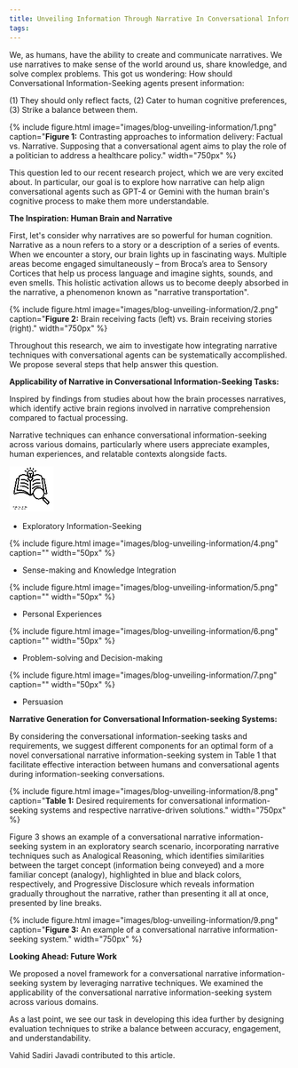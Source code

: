 ```yaml
---
title: Unveiling Information Through Narrative In Conversational Information Seeking
tags: 
---
```


We, as humans, have the ability to create and communicate narratives. We use narratives to make sense of the world around us, share knowledge, and solve complex problems. This got us wondering: How should Conversational Information-Seeking agents present information:


(1) They should only reflect facts, (2) Cater to human cognitive preferences, (3) Strike a balance between them.


{%
  include figure.html
  image="images/blog-unveiling-information/1.png"
  caption="**Figure 1:** Contrasting approaches to information delivery: Factual vs. Narrative. Supposing that a conversational agent aims to play the role of a politician to address a healthcare policy."
  width="750px"
%}


This question led to our recent research project, which we are very excited about. In particular, our goal is to explore how narrative can help align conversational agents such as GPT-4 or Gemini with the human brain's cognitive process to make them more understandable.


**The Inspiration: Human Brain and Narrative**


First, let's consider why narratives are so powerful for human cognition. Narrative as a noun refers to a story or a description of a series of events. When we encounter a story, our brain lights up in fascinating ways. Multiple areas become engaged simultaneously – from Broca’s area to Sensory Cortices that help us process language and imagine sights, sounds, and even smells. This holistic activation allows us to become deeply absorbed in the narrative, a phenomenon known as "narrative transportation".


{%
  include figure.html
  image="images/blog-unveiling-information/2.png"
  caption="**Figure 2:** Brain receiving facts (left) vs. Brain receiving stories (right)."
  width="750px"
%}


Throughout this research, we aim to investigate how integrating narrative techniques with conversational agents can be systematically accomplished. We propose several steps that help answer this question.


**Applicability of Narrative in Conversational Information-Seeking Tasks:**


Inspired by findings from studies about how the brain processes narratives, which identify active brain regions involved in narrative comprehension compared to factual processing.


Narrative techniques can enhance conversational information-seeking across various domains, particularly where users appreciate examples, human experiences, and relatable contexts alongside facts.


![](/images/blog-unveiling-information/3.png )
* Exploratory Information-Seeking

{%
  include figure.html
  image="images/blog-unveiling-information/4.png"
  caption=""
  width="50px"
%}
* Sense-making and Knowledge Integration

{%
  include figure.html
  image="images/blog-unveiling-information/5.png"
  caption=""
  width="50px"
%}
* Personal Experiences

{%
  include figure.html
  image="images/blog-unveiling-information/6.png"
  caption=""
  width="50px"
%}
* Problem-solving and Decision-making

{%
  include figure.html
  image="images/blog-unveiling-information/7.png"
  caption=""
  width="50px"
%}
* Persuasion

**Narrative Generation for Conversational Information-seeking Systems:**


By considering the conversational information-seeking tasks and requirements, we suggest different components for an optimal form of a novel conversational narrative information-seeking system in Table 1 that facilitate effective interaction between humans and conversational agents during information-seeking conversations.


{%
  include figure.html
  image="images/blog-unveiling-information/8.png"
  caption="**Table 1:** Desired requirements for conversational information-seeking systems and respective narrative-driven solutions."
  width="750px"
%}


Figure 3 shows an example of a conversational narrative information-seeking system in an exploratory search scenario, incorporating narrative techniques such as Analogical Reasoning, which identifies similarities between the target concept (information being conveyed) and a more familiar concept (analogy), highlighted in blue and black colors, respectively, and Progressive Disclosure which reveals information gradually throughout the narrative, rather than presenting it all at once, presented by line breaks.


{%
  include figure.html
  image="images/blog-unveiling-information/9.png"
  caption="**Figure 3:** An example of a conversational narrative information-seeking system."
  width="750px"
%}


**Looking Ahead: Future Work**


We proposed a novel framework for a conversational narrative information-seeking system by leveraging narrative techniques. We examined the applicability of the conversational narrative information-seeking system across various domains.


As a last point, we see our task in developing this idea further by designing evaluation techniques to strike a balance between accuracy, engagement, and understandability.


Vahid Sadiri Javadi contributed to this article.
